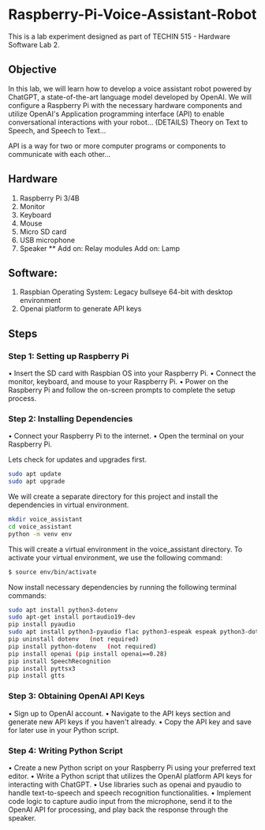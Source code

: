 # Raspberry-Pi-Voice-Assistant-Robot
This is a lab experiment designed as part of TECHIN 515 - Hardware Software Lab 2.

## Objective
In this lab, we will learn how to develop a voice assistant robot powered by ChatGPT, a state-of-the-art language model developed by OpenAI. We will configure a Raspberry Pi with the necessary hardware components and utilize OpenAI's Application programming interface (API) to enable conversational interactions with your robot... (DETAILS)
Theory on Text to Speech, and Speech to Text...

API is a way for two or more computer programs or components to communicate with each other...


## Hardware
1.	Raspberry Pi 3/4B 
2.	Monitor
3.	Keyboard
4.	Mouse
6.	Micro SD card 
7.	USB microphone
8.	Speaker
**
Add on: Relay modules
Add on: Lamp

## Software: 
1.	Raspbian Operating System: Legacy bullseye 64-bit with desktop environment
2.	Openai platform to generate API keys

## Steps 

### Step 1: Setting up Raspberry Pi
•	Insert the SD card with Raspbian OS into your Raspberry Pi.
•	Connect the monitor, keyboard, and mouse to your Raspberry Pi.
•	Power on the Raspberry Pi and follow the on-screen prompts to complete the setup process.




### Step 2: Installing Dependencies
•	Connect your Raspberry Pi to the internet.
•	Open the terminal on your Raspberry Pi.

Lets check for updates and upgrades first.
```bash
sudo apt update 
sudo apt upgrade
```

We will create a separate directory for this project and install the dependencies in virtual environment. 

```bash
mkdir voice_assistant
cd voice_assistant
python -m venv env
```
This will create a virtual environment in the voice_assistant directory. To activate your virtual environment, we use the following command:

```bash
$ source env/bin/activate
```

Now install necessary dependencies by running the following terminal commands:

```bash
sudo apt install python3-dotenv
sudo apt-get install portaudio19-dev
pip install pyaudio
sudo apt install python3-pyaudio flac python3-espeak espeak python3-dotenv
pip uninstall dotenv   (not required)
pip install python-dotenv   (not required)
pip install openai (pip install openai==0.28)
pip install SpeechRecognition
pip install pyttsx3
pip install gtts
```

### Step 3: Obtaining OpenAI API Keys
•	Sign up to  OpenAI account.
•	Navigate to the API keys section and generate new API keys if you haven't already.
•	Copy the API key and save for later use in your Python script.

### Step 4: Writing Python Script
•	Create a new Python script on your Raspberry Pi using your preferred text editor.
•	Write a Python script that utilizes the OpenAI platform API keys for interacting with ChatGPT.
•	Use libraries such as openai and pyaudio to handle text-to-speech and speech recognition functionalities.
•	Implement code logic to capture audio input from the microphone, send it to the OpenAI API for processing, and play back the response through the speaker.
